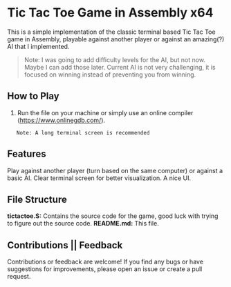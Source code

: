 # Tic Tac Toe Game in Assembly x64

This is a simple implementation of the classic terminal based Tic Tac Toe game in Assembly, playable against another player or against an amazing(?) AI that I implemented. 

> Note: I was going to add difficulty levels for the AI, but not now. Maybe I can add those later. Current AI is not very challenging, it is focused on winning instead of preventing you from winning.

## How to Play

1. Run the file on your machine or simply use an online compiler (https://www.onlinegdb.com/).
```
   Note: A long terminal screen is recommended
```

## Features
Play against another player (turn based on the same computer) or against a basic AI.
Clear terminal screen for better visualization.
A nice UI.

## File Structure
**tictactoe.S:** Contains the source code for the game, good luck with trying to figure out the source code.
**README.md:** This file.

## Contributions || Feedback
Contributions or feedback are welcome! If you find any bugs or have suggestions for improvements, please open an issue or create a pull request.


